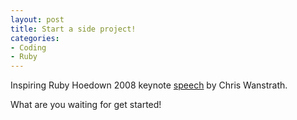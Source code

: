 ```yaml
---
layout: post
title: Start a side project!
categories:
- Coding
- Ruby
---
```

Inspiring Ruby Hoedown 2008 keynote
[speech](http://rubyhoedown2008.confreaks.com/08-chris-wanstrath-keynote.html)
by Chris Wanstrath.

What are you waiting for get started!
